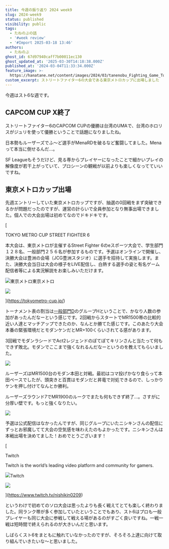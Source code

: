 ```yaml
---
title: 今週の振り返り 2024 week9
slug: 2024-week9
status: published
visibility: public
tags:
  - たねのぶの話
  - '#week review'
  - '#Import 2025-03-18 13:46'
authors:
  - たねのぶ
ghost_id: 67d97940caff7b00011ec130
ghost_updated_at: '2025-03-30T14:18:38.000Z'
published_at: '2024-03-04T11:33:34.000Z'
feature_image: >-
  https://hanatane.net/content/images/2024/03/tanenobu_Fighting_Game_Tournament_Illustration_for_blog_header__9a46b8d7-b43a-4e16-bac1-f966d09ae7bc.png
custom_excerpt: ストリートファイター6の大会である東京メトロカップに出場しました
---
```

今週はスト6な週です。

## CAPCOM CUP X終了

ストリートファイター6のCAPCOM CUPの優勝は台湾のUMAで、台湾のホロリスがジュリを使って優勝ということで話題になりましたね。

日本勢もルーザーズでふ〜ど選手がMenaRDを破るなど奮闘してました。Menaって本当に倒せるんだ…。

SF Leagueもそうだけど、見る専からプレイヤーになったことで細かいプレイの解像度が若干上がっていて、プロシーンの観戦が以前よりも楽しくなってていいですね。

## 東京メトロカップ出場

先週エントリーしていた東京メトロカップですが、抽選の0回戦をまず突破できるかが問題だったのですが、運営の計らいで全員参加となり無事出場できました。個人での大会出場は初めてなのでドキドキです。

[

TOKYO METRO CUP STREET FIGHTER 6

本大会は、東京メトロが主催するStreet Fighter 6のeスポーツ大会で、学生部門１２８名、一般部門２５６名が参加するものです。予選はオンラインで開催し、決勝大会は豊洲の会場（JCG豊洲スタジオ）に選手を招待して実施します。また、決勝大会当日は大会の様子をLIVE配信し、白熱する選手の姿と有名ゲーム配信者等による実況解説をお楽しみいただけます。

![](https://tokyometro-cup.jp/img/favicon.ico)東京メトロ東京メトロ

![](https://tokyometro-cup.jp/img/og-image.png)

](https://tokyometro-cup.jp/)

トーナメント表の割当は[一般部門D](https://challonge.com/ja/TMC_240303_tournamentD/groups)のグループHということで、かなり人数の参加があったんだなーという感じです。2回戦からスタートでMR1500帯の比較的近い人達とマッチアップできたのか、なんとか勝てた感じです。このあたり大会本番の緊張環境だとモダンケンだとMR+100くらいされてる感があります。

3回戦でモダンラシードでAct2レジェンドのぽてぽてキリンさんと当たって何もできず敗北。モダンでここまで強くなれるんだなーというのを教えてもらいました。

![](https://i.gyazo.com/59fab7720c9f2663a59cdbd1051fb10e.png)

ルーザーズはMR1500台のモダン本田と対戦。最初はコマ投げかなり食らって本田ペースでしたが、頭突きと百貫はモダンだと昇竜で対処できるので、しっかりケンを押し付けてなんとか勝利。

ルーザーズラウンド7でMR1900のルークでまたも何もできず終了…。さすがに分厚い壁です。もっと強くなりたい。

![](https://i.gyazo.com/6b4aadecce256963c38267b24cb504ab.png)

予選は公式配信はなかったんですが、同じグループにいたニシキンさんの配信にずっとお邪魔してて大会の空気感を味わえたのもよかったです。ニシキンさんは本戦出場を決めてました！おめでとうございます！

[

Twitch

Twitch is the world’s leading video platform and community for gamers.

![](https://static.twitchcdn.net/assets/favicon-32-e29e246c157142c94346.png)Twitch

![](https://static-cdn.jtvnw.net/ttv-static-metadata/twitch_logo3.jpg)

](https://www.twitch.tv/nishikin0209)

というわけで初めてのソロ大会は思ったよりも長く戦えてとても楽しく終わりました。同ランク帯が多く参加していたということでもあり、スト6はプロも一般プレイヤーも同じ大会に参戦して戦える場があるのがすごく良いですね。一戦一戦は短時間で終えられるのが大きいんだと思います。

しばらくスト6をまともに触れていなかったのですが、そろそろ上達に向けて取り組んでいきたいな〜と思いました。
